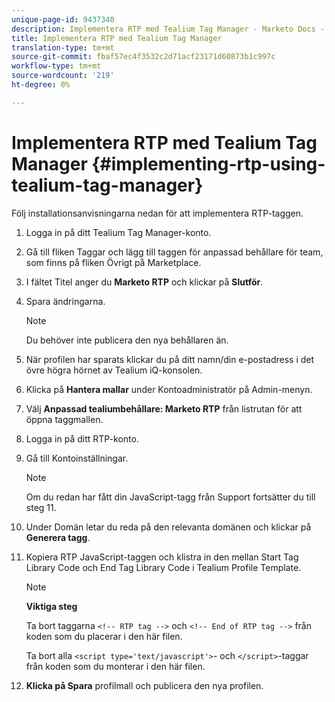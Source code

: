 ```yaml
---
unique-page-id: 9437340
description: Implementera RTP med Tealium Tag Manager - Marketo Docs - Produktdokumentation
title: Implementera RTP med Tealium Tag Manager
translation-type: tm+mt
source-git-commit: fbaf57ec4f3532c2d71acf23171d60873b1c997c
workflow-type: tm+mt
source-wordcount: '219'
ht-degree: 0%

---
```



# Implementera RTP med Tealium Tag Manager {#implementing-rtp-using-tealium-tag-manager}

Följ installationsanvisningarna nedan för att implementera RTP-taggen.

1. Logga in på ditt Tealium Tag Manager-konto.

1. Gå till fliken Taggar och lägg till taggen för anpassad behållare för team, som finns på fliken Övrigt på Marketplace.

1. I fältet Titel anger du **Marketo RTP** och klickar på **Slutför**.

1. Spara ändringarna.

   >[!NOTE]
   >
   >Du behöver inte publicera den nya behållaren än.

1. När profilen har sparats klickar du på ditt namn/din e-postadress i det övre högra hörnet av Tealium iQ-konsolen.

1. Klicka på **Hantera mallar** under Kontoadministratör på Admin-menyn.

1. Välj **Anpassad tealiumbehållare: Marketo RTP** från listrutan för att öppna taggmallen.

1. Logga in på ditt RTP-konto.

1. Gå till Kontoinställningar.

   >[!NOTE]
   >
   >Om du redan har fått din JavaScript-tagg från Support fortsätter du till steg 11.

1. Under Domän letar du reda på den relevanta domänen och klickar på **Generera tagg**.

1. Kopiera RTP JavaScript-taggen och klistra in den mellan Start Tag Library Code och End Tag Library Code i Tealium Profile Template.

   >[!NOTE]
   >
   >**Viktiga steg**
   >
   >Ta bort taggarna `<!-- RTP tag -->` och `<!-- End of RTP tag -->` från koden som du placerar i den här filen.
   >
   >Ta bort alla `<script type='text/javascript'>`- och `</script>`-taggar från koden som du monterar i den här filen.

1. **Klicka på Spara** profilmall och publicera den nya profilen.
